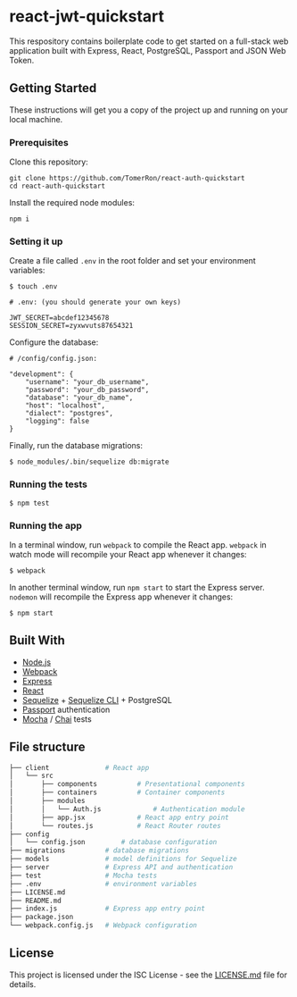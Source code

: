 # react-jwt-quickstart

This respository contains boilerplate code to get started on a full-stack web application built with Express, React, PostgreSQL, Passport and JSON Web Token.

## Getting Started

These instructions will get you a copy of the project up and running on your local machine.

### Prerequisites

Clone this repository:

```
git clone https://github.com/TomerRon/react-auth-quickstart
cd react-auth-quickstart
```

Install the required node modules:

```
npm i
```

### Setting it up

Create a file called `.env` in the root folder and set your environment variables:

```
$ touch .env
```

```
# .env: (you should generate your own keys)

JWT_SECRET=abcdef12345678
SESSION_SECRET=zyxwvuts87654321
```

Configure the database:

```
# /config/config.json:

"development": {
    "username": "your_db_username",
    "password": "your_db_password",
    "database": "your_db_name",
    "host": "localhost",
    "dialect": "postgres",
    "logging": false
}
```

Finally, run the database migrations:

```
$ node_modules/.bin/sequelize db:migrate
```

### Running the tests

```
$ npm test
```

### Running the app

In a terminal window, run `webpack` to compile the React app. `webpack` in watch mode will recompile your React app whenever it changes:

```
$ webpack
```

In another terminal window, run `npm start` to start the Express server. `nodemon` will recompile the Express app whenever it changes:

```
$ npm start
```

## Built With

* [Node.js](https://nodejs.org)
* [Webpack](https://webpack.js.org/)
* [Express](https://expressjs.com/)
* [React](https://reactjs.org//)
* [Sequelize](https://github.com/sequelize/sequelize) + [Sequelize CLI](https://github.com/sequelize/cli) + PostgreSQL
* [Passport](http://www.passportjs.org/) authentication
* [Mocha](https://mochajs.org/) / [Chai](http://www.chaijs.com/) tests

## File structure

```bash
├── client              # React app
│   └── src
│       ├── components          # Presentational components
│       ├── containers          # Container components
│       ├── modules
│       │   └── Auth.js             # Authentication module
│       ├── app.jsx             # React app entry point
│       └── routes.js           # React Router routes
├── config
│   └── config.json         # database configuration
├── migrations          # database migrations
├── models              # model definitions for Sequelize
├── server              # Express API and authentication
├── test                # Mocha tests
├── .env                # environment variables
├── LICENSE.md
├── README.md
├── index.js            # Express app entry point
├── package.json
└── webpack.config.js   # Webpack configuration
```

## License

This project is licensed under the ISC License - see the [LICENSE.md](LICENSE.md) file for details.
